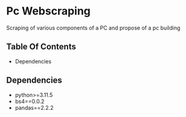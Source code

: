 
# Pc Webscraping

Scraping of various components of a PC and propose of a pc building

##  Table Of Contents
- Dependencies
## Dependencies

- python>=3.11.5
- bs4==0.0.2
- pandas==2.2.2